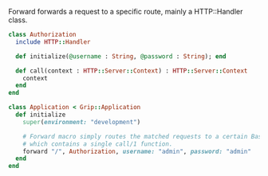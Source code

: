 Forward forwards a request to a specific route, mainly a HTTP::Handler class.

```ruby
class Authorization
  include HTTP::Handler

  def initialize(@username : String, @password : String); end

  def call(context : HTTP::Server::Context) : HTTP::Server::Context
    context
  end
end

class Application < Grip::Application
  def initialize
    super(environment: "development")

    # Forward macro simply routes the matched requests to a certain Base controller
    # which contains a single call/1 function.
    forward "/", Authorization, username: "admin", password: "admin"
  end
end
```



